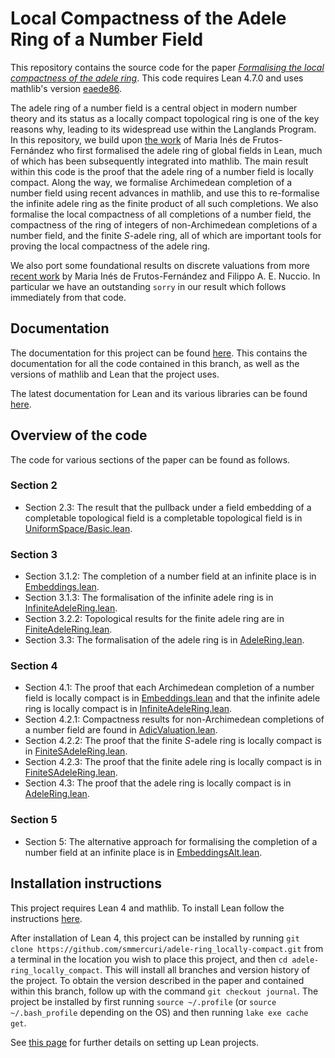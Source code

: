 # Local Compactness of the Adele Ring of a Number Field

This repository contains the source code for the paper [_Formalising the local compactness of the adele ring_](https://arxiv.org/pdf/2405.19270v1).
This code requires Lean 4.7.0 and uses mathlib's version [eaede86](https://github.com/leanprover-community/mathlib4/tree/eaede86aa7777630a3826cd8f3fbf0cbaafa53e6).

The adele ring of a number field is a central object in modern number theory and its status as a locally compact topological ring is one of the key reasons why, leading to its widespread use within the Langlands Program. 
In this repository, we build upon [the work](https://drops.dagstuhl.de/storage/00lipics/lipics-vol237-itp2022/LIPIcs.ITP.2022.14/LIPIcs.ITP.2022.14.pdf) of Maria Inés de Frutos-Fernández who first formalised the adele ring of global fields in Lean, much of which has been subsequently integrated into mathlib.
The main result within this code is the proof that the adele ring of a number field is locally compact.
Along the way, we formalise Archimedean completion of a number field using recent advances in mathlib, and use this to re-formalise the infinite adele ring as the finite product of all such completions.
We also formalise the local compactness of all completions of a number field, the compactness of the ring of integers of non-Archimedean completions of a number field, and the finite $S$-adele ring, all of which are important tools for proving the local compactness of the adele ring.

We also port some foundational results on discrete valuations from more [recent work](https://github.com/mariainesdff/local_fields_journal/tree/0b408ff3af36e18f991f9d4cb87be3603cfc3fc3) by Maria Inés de Frutos-Fernández and Filippo A. E. Nuccio.
In particular we have an outstanding `sorry` in our result which follows immediately from that code.

## Documentation

The documentation for this project can be found [here](https://smmercuri.github.io/adele-ring_locally-compact/).
This contains the documentation for all the code contained in this branch, as well as the versions of mathlib and Lean that the project uses.

The latest documentation for Lean and its various libraries can be found [here](https://leanprover-community.github.io/mathlib4_docs/).

## Overview of the code

The code for various sections of the paper can be found as follows.

### Section 2
- Section 2.3: The result that the pullback under a field embedding of a completable topological field is a completable topological field is in [UniformSpace/Basic.lean](https://github.com/smmercuri/adele-ring_locally-compact/blob/journal/AdeleRingLocallyCompact/Topology/UniformSpace/Basic.lean).

### Section 3
- Section 3.1.2: The completion of a number field at an infinite place is in [Embeddings.lean](https://github.com/smmercuri/adele-ring_locally-compact/blob/journal/AdeleRingLocallyCompact/NumberTheory/NumberField/Embeddings.lean).
- Section 3.1.3: The formalisation of the infinite adele ring is in [InfiniteAdeleRing.lean](https://github.com/smmercuri/adele-ring_locally-compact/blob/journal/AdeleRingLocallyCompact/NumberTheory/NumberField/InfiniteAdeleRing.lean).
- Section 3.2.2: Topological results for the finite adele ring are in [FiniteAdeleRing.lean](https://github.com/smmercuri/adele-ring_locally-compact/blob/journal/AdeleRingLocallyCompact/RingTheory/DedekindDomain/FiniteAdeleRing.lean).
- Section 3.3: The formalisation of the adele ring is in [AdeleRing.lean](https://github.com/smmercuri/adele-ring_locally-compact/blob/journal/AdeleRingLocallyCompact/NumberTheory/NumberField/AdeleRing.lean).

### Section 4
- Section 4.1: The proof that each Archimedean completion of a number field is locally compact is in [Embeddings.lean](https://github.com/smmercuri/adele-ring_locally-compact/blob/journal/AdeleRingLocallyCompact/NumberTheory/NumberField/Embeddings.lean) and that the infinite adele ring is locally compact is in [InfiniteAdeleRing.lean](https://github.com/smmercuri/adele-ring_locally-compact/blob/journal/AdeleRingLocallyCompact/NumberTheory/NumberField/InfiniteAdeleRing.lean).
- Section 4.2.1: Compactness results for non-Archimedean completions of a number field are found in [AdicValuation.lean](https://github.com/smmercuri/adele-ring_locally-compact/blob/journal/AdeleRingLocallyCompact/RingTheory/DedekindDomain/AdicValuation.lean). 
- Section 4.2.2: The proof that the finite $S$-adele ring is locally compact is in [FiniteSAdeleRing.lean](https://github.com/smmercuri/adele-ring_locally-compact/blob/journal/AdeleRingLocallyCompact/RingTheory/DedekindDomain/FiniteSAdeleRing.lean).
- Section 4.2.3: The proof that the finite adele ring is locally compact is in [FiniteSAdeleRing.lean](https://github.com/smmercuri/adele-ring_locally-compact/blob/journal/AdeleRingLocallyCompact/RingTheory/DedekindDomain/FiniteSAdeleRing.lean).
- Section 4.3: The proof that the adele ring is locally compact is in [AdeleRing.lean](https://github.com/smmercuri/adele-ring_locally-compact/blob/journal/AdeleRingLocallyCompact/NumberTheory/NumberField/AdeleRing.lean).

### Section 5
- Section 5: The alternative approach for formalising the completion of a number field at an infinite place is in [EmbeddingsAlt.lean](https://github.com/smmercuri/adele-ring_locally-compact/blob/journal/AdeleRingLocallyCompact/NumberTheory/NumberField/EmbeddingsAlt.lean).

## Installation instructions

This project requires Lean 4 and mathlib. To install Lean follow the instructions [here](https://leanprover-community.github.io/get_started.html).

After installation of Lean 4, this project can be installed by running `git clone https://github.com/smmercuri/adele-ring_locally-compact.git` from a terminal in the location you wish to place this project, and then `cd adele-ring_locally_compact`. This will install all branches and version history of the project. To obtain the version described in the paper and contained within this branch, follow up with the command `git checkout journal`. The project be installed by first running `source ~/.profile` (or `source ~/.bash_profile` depending on the OS) and then running `lake exe cache get`.

See [this page](https://leanprover-community.github.io/install/project.html) for further details on setting up Lean projects.
